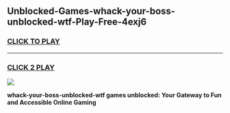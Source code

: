 
## Unblocked-Games-whack-your-boss-unblocked-wtf-Play-Free-4exj6
<h3>
<a href="https://premium76.site?title=whack-your-boss-unblocked-wtf&ref=23A">CLICK TO PLAY</a></h3>
<hr>

<h3>
<a href="https://premium76.site?title=whack-your-boss-unblocked-wtf&ref=23A">CLICK 2 PLAY</a>
  
</h3>

<a href="https://premium76.site?title=whack-your-boss-unblocked-wtf&ref=23A"><img src="https://clearcache.store/games.png"></a>


**whack-your-boss-unblocked-wtf games unblocked: Your Gateway to Fun and Accessible Online Gaming**
